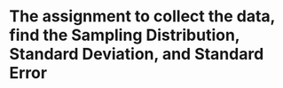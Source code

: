 # The assignment to collect the data, find the Sampling Distribution, Standard Deviation, and Standard Error
